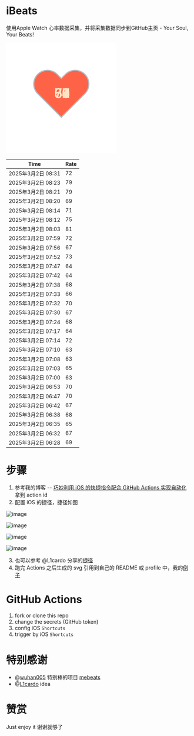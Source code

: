 # iBeats
使用Apple Watch 心率数据采集，并将采集数据同步到GitHub主页 - Your Soul, Your Beats!

![](./files/heart.svg)

<!--START_SECTION:my_heart_rate-->
| Time | Rate | 
 | ---- | ---- | 
| 2025年3月2日 08:31 | 72 |
| 2025年3月2日 08:23 | 79 |
| 2025年3月2日 08:21 | 79 |
| 2025年3月2日 08:20 | 69 |
| 2025年3月2日 08:14 | 71 |
| 2025年3月2日 08:12 | 75 |
| 2025年3月2日 08:03 | 81 |
| 2025年3月2日 07:59 | 72 |
| 2025年3月2日 07:56 | 67 |
| 2025年3月2日 07:52 | 73 |
| 2025年3月2日 07:47 | 64 |
| 2025年3月2日 07:42 | 64 |
| 2025年3月2日 07:38 | 68 |
| 2025年3月2日 07:33 | 66 |
| 2025年3月2日 07:32 | 70 |
| 2025年3月2日 07:30 | 67 |
| 2025年3月2日 07:24 | 68 |
| 2025年3月2日 07:17 | 64 |
| 2025年3月2日 07:14 | 72 |
| 2025年3月2日 07:10 | 63 |
| 2025年3月2日 07:08 | 63 |
| 2025年3月2日 07:03 | 65 |
| 2025年3月2日 07:00 | 63 |
| 2025年3月2日 06:53 | 70 |
| 2025年3月2日 06:47 | 70 |
| 2025年3月2日 06:42 | 67 |
| 2025年3月2日 06:38 | 68 |
| 2025年3月2日 06:35 | 65 |
| 2025年3月2日 06:32 | 67 |
| 2025年3月2日 06:28 | 69 |

<!--END_SECTION:my_heart_rate-->

# 步骤
1. 参考我的博客 -- [巧妙利用 iOS 的快捷指令配合 GitHub Actions 实现自动化](https://github.com/yihong0618/gitblog/issues/198) 拿到 action id
2. 配置 iOS 的捷径，捷径如图

![image](https://user-images.githubusercontent.com/15976103/122154218-0db0b480-ce97-11eb-93bb-5aec07c558dc.png)

![image](https://user-images.githubusercontent.com/15976103/122154236-186b4980-ce97-11eb-8e4b-70551a0391ae.png)

![image](https://user-images.githubusercontent.com/15976103/122154268-2d47dd00-ce97-11eb-902e-3acf292265a9.png)

![image](https://user-images.githubusercontent.com/15976103/122174055-fa144680-ceb4-11eb-9be2-3eb83cd516f7.png)

3. 也可以参考 @L1cardo 分享的[捷径](https://www.icloud.com/shortcuts/6ab6047b459c41ad822ad6b94b1c03d4)
4. 跑完 Actions 之后生成的 svg 引用到自己的 README 或 profile 中，我的[例子](https://github.com/yihong0618) 

# GitHub Actions

1. fork or clone this repo
2. change the secrets (GitHub token)
3. config iOS `Shortcuts` 
4. trigger by iOS `Shortcuts`

# 特别感谢
- @[wuhan005](https://github.com/wuhan005) 特别棒的项目 [mebeats](https://github.com/wuhan005/mebeats)
- @[L1cardo](https://github.com/L1cardo) idea

# 赞赏
Just enjoy it
谢谢就够了
